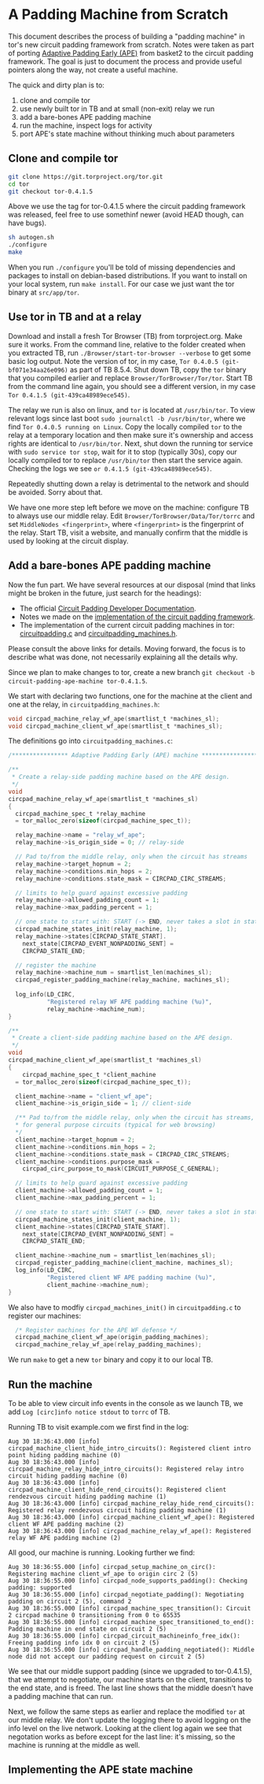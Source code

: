 # A Padding Machine from Scratch

This document describes the process of building a "padding machine" in tor's new
circuit padding framework from scratch. Notes were taken as part of porting
[Adaptive Padding Early
(APE)](https://www.cs.kau.se/pulls/hot/thebasketcase-ape/) from basket2 to the
circuit padding framework. The goal is just to document the process and provide
useful pointers along the way, not create a useful machine. 

The quick and dirty plan is to:
1. clone and compile tor
2. use newly built tor in TB and at small (non-exit) relay we run
3. add a bare-bones APE padding machine
4. run the machine, inspect logs for activity
5. port APE's state machine without thinking much about parameters

## Clone and compile tor

```bash
git clone https://git.torproject.org/tor.git
cd tor
git checkout tor-0.4.1.5
```
Above we use the tag for tor-0.4.1.5 where the circuit padding framework was
released, feel free to use somethinf newer (avoid HEAD though, can have bugs).

```bash
sh autogen.sh 
./configure
make
```
When you run `./configure` you'll be told of missing dependencies and packages
to install on debian-based distributions. If you want to install on your local
system, run `make install`. For our case we just want the tor binary at
`src/app/tor`.

## Use tor in TB and at a relay
Download and install a fresh Tor Browser (TB) from torproject.org. Make sure it
works. From the command line, relative to the folder created when you extracted
TB, run `./Browser/start-tor-browser --verbose` to get some basic log output.
Note the version of tor, in my case, `Tor 0.4.0.5 (git-bf071e34aa26e096)` as
part of TB 8.5.4. Shut down TB, copy the `tor` binary that you compiled earlier
and replace `Browser/TorBrowser/Tor/tor`. Start TB from the command line again,
you should see a different version, in my case `Tor 0.4.1.5
(git-439ca48989ece545)`.

The relay we run is also on linux, and `tor` is located at `/usr/bin/tor`. To
view relevant logs since last boot `sudo journalctl -b /usr/bin/tor`, where we
find `Tor 0.4.0.5 running on Linux`. Copy the locally compiled `tor` to the
relay at a temporary location and then make sure it's ownership and access
rights are identical to `/usr/bin/tor`. Next, shut down the running tor service
with `sudo service tor stop`, wait for it to stop (typically 30s), copy our
locally compiled tor to replace `/usr/bin/tor` then start the service again.
Checking the logs we see `or 0.4.1.5 (git-439ca48989ece545)`.

Repeatedly shutting down a relay is detrimental to the network and should be
avoided. Sorry about that.

We have one more step left before we move on the machine: configure TB to always
use our middle relay. Edit `Browser/TorBrowser/Data/Tor/torrc` and set
`MiddleNodes <fingerprint>`, where `<fingerprint>` is the fingerprint of the
relay. Start TB, visit a website, and manually confirm that the middle is used
by looking at the circuit display. 

## Add a bare-bones APE padding machine
Now the fun part. We have several resources at our disposal (mind that links
might be broken in the future, just search for the headings):
- The official [Circuit Padding Developer
  Documentation](https://storm.torproject.org/shared/ChieH_sLU93313A2gopZYT3x2waJ41hz5Hn2uG1Uuh7).
- Notes we made on the [implementation of the circuit padding
  framework](https://github.com/pylls/padding-machines-for-tor/blob/master/notes/circuit-padding-framework.md).
- The implementation of the current circuit padding machines in tor:
  [circuitpadding.c](https://gitweb.torproject.org/tor.git/tree/src/core/or/circuitpadding_machines.c)
  and
  [circuitpadding_machines.h](https://gitweb.torproject.org/tor.git/tree/src/core/or/circuitpadding_machines.h).

Please consult the above links for details. Moving forward, the focus is to
describe what was done, not necessarily explaining all the details why. 

Since we plan to make changes to tor, create a new branch `git checkout -b
circuit-padding-ape-machine tor-0.4.1.5`. 

We start with declaring two functions, one for the machine at the client and one
at the relay, in `circuitpadding_machines.h`:

```c
void circpad_machine_relay_wf_ape(smartlist_t *machines_sl);
void circpad_machine_client_wf_ape(smartlist_t *machines_sl);
```

The definitions go into `circuitpadding_machines.c`:

```c
/**************** Adaptive Padding Early (APE) machine ****************/

/** 
 * Create a relay-side padding machine based on the APE design. 
 */
void
circpad_machine_relay_wf_ape(smartlist_t *machines_sl)
{
  circpad_machine_spec_t *relay_machine
  = tor_malloc_zero(sizeof(circpad_machine_spec_t));

  relay_machine->name = "relay_wf_ape";
  relay_machine->is_origin_side = 0; // relay-side

  // Pad to/from the middle relay, only when the circuit has streams
  relay_machine->target_hopnum = 2;
  relay_machine->conditions.min_hops = 2;
  relay_machine->conditions.state_mask = CIRCPAD_CIRC_STREAMS;

  // limits to help guard against excessive padding
  relay_machine->allowed_padding_count = 1;
  relay_machine->max_padding_percent = 1;

  // one state to start with: START (-> END, never takes a slot in states)
  circpad_machine_states_init(relay_machine, 1);
  relay_machine->states[CIRCPAD_STATE_START].
    next_state[CIRCPAD_EVENT_NONPADDING_SENT] =
    CIRCPAD_STATE_END;

  // register the machine
  relay_machine->machine_num = smartlist_len(machines_sl);
  circpad_register_padding_machine(relay_machine, machines_sl);
  
  log_info(LD_CIRC,
           "Registered relay WF APE padding machine (%u)",
           relay_machine->machine_num);
}

/** 
 * Create a client-side padding machine based on the APE design. 
 */
void
circpad_machine_client_wf_ape(smartlist_t *machines_sl)
{
    circpad_machine_spec_t *client_machine
  = tor_malloc_zero(sizeof(circpad_machine_spec_t));

  client_machine->name = "client_wf_ape";
  client_machine->is_origin_side = 1; // client-side

  /** Pad to/from the middle relay, only when the circuit has streams, and only
  * for general purpose circuits (typical for web browsing)
  */
  client_machine->target_hopnum = 2;
  client_machine->conditions.min_hops = 2;
  client_machine->conditions.state_mask = CIRCPAD_CIRC_STREAMS;
  client_machine->conditions.purpose_mask =
    circpad_circ_purpose_to_mask(CIRCUIT_PURPOSE_C_GENERAL);

  // limits to help guard against excessive padding
  client_machine->allowed_padding_count = 1;
  client_machine->max_padding_percent = 1;

  // one state to start with: START (-> END, never takes a slot in states)
  circpad_machine_states_init(client_machine, 1);
  client_machine->states[CIRCPAD_STATE_START].
    next_state[CIRCPAD_EVENT_NONPADDING_SENT] =
    CIRCPAD_STATE_END;

  client_machine->machine_num = smartlist_len(machines_sl);
  circpad_register_padding_machine(client_machine, machines_sl);
  log_info(LD_CIRC,
           "Registered client WF APE padding machine (%u)",
           client_machine->machine_num);
}
```

We also have to modfiy `circpad_machines_init()` in `circuitpadding.c` to
register our machines:

```c
  /* Register machines for the APE WF defense */
  circpad_machine_client_wf_ape(origin_padding_machines);
  circpad_machine_relay_wf_ape(relay_padding_machines);
```

We run `make` to get a new `tor` binary and copy it to our local TB. 

## Run the machine
To be able
to view circuit info events in the console as we launch TB, we add `Log
[circ]info notice stdout` to `torrc` of TB. 

Running TB to visit example.com we first find in the log:

```
Aug 30 18:36:43.000 [info] circpad_machine_client_hide_intro_circuits(): Registered client intro point hiding padding machine (0)
Aug 30 18:36:43.000 [info] circpad_machine_relay_hide_intro_circuits(): Registered relay intro circuit hiding padding machine (0)
Aug 30 18:36:43.000 [info] circpad_machine_client_hide_rend_circuits(): Registered client rendezvous circuit hiding padding machine (1)
Aug 30 18:36:43.000 [info] circpad_machine_relay_hide_rend_circuits(): Registered relay rendezvous circuit hiding padding machine (1)
Aug 30 18:36:43.000 [info] circpad_machine_client_wf_ape(): Registered client WF APE padding machine (2)
Aug 30 18:36:43.000 [info] circpad_machine_relay_wf_ape(): Registered relay WF APE padding machine (2)
```

All good, our machine is running. Looking further we find:

```
Aug 30 18:36:55.000 [info] circpad_setup_machine_on_circ(): Registering machine client_wf_ape to origin circ 2 (5)
Aug 30 18:36:55.000 [info] circpad_node_supports_padding(): Checking padding: supported
Aug 30 18:36:55.000 [info] circpad_negotiate_padding(): Negotiating padding on circuit 2 (5), command 2
Aug 30 18:36:55.000 [info] circpad_machine_spec_transition(): Circuit 2 circpad machine 0 transitioning from 0 to 65535
Aug 30 18:36:55.000 [info] circpad_machine_spec_transitioned_to_end(): Padding machine in end state on circuit 2 (5)
Aug 30 18:36:55.000 [info] circpad_circuit_machineinfo_free_idx(): Freeing padding info idx 0 on circuit 2 (5)
Aug 30 18:36:55.000 [info] circpad_handle_padding_negotiated(): Middle node did not accept our padding request on circuit 2 (5)
```
We see that our middle support padding (since we upgraded to tor-0.4.1.5), that
we attempt to negotiate, our machine starts on the client, transitions to the
end state, and is freed. The last line shows that the middle doesn't have a
padding machine that can run. 

Next, we follow the same steps as earlier and replace the modified `tor` at our
middle relay. We don't update the logging there to avoid logging on the info
level on the live network. Looking at the client log again we see that
negotation works as before except for the last line: it's missing, so the
machine is running at the middle as well.  

## Implementing the APE state machine
